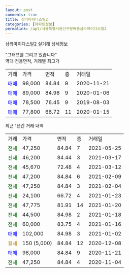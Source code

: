 ```yaml
---
layout: post
comments: true
title: 삼라마이다스빌2
categories: [아파트정보]
permalink: /apt/서울특별시용산구문배동삼라마이다스빌2
---
```


삼라마이다스빌2 실거래 상세정보

<script type="text/javascript">
  google.charts.load('current', {'packages':['line', 'corechart']});
  google.charts.setOnLoadCallback(drawChart);

  function drawChart() {
    var data = new google.visualization.DataTable();
    data.addColumn('date', '거래일');
    data.addColumn('number', "매매");
    data.addColumn('number', "전세");
    data.addColumn('number', "전매");

    data.addRows([[new Date(Date.parse("2021-05-25")), null, 47250, null], [new Date(Date.parse("2021-03-17")), null, 46200, null], [new Date(Date.parse("2021-03-12")), null, 45670, null], [new Date(Date.parse("2021-02-09")), null, 47200, null], [new Date(Date.parse("2021-02-04")), null, 47250, null], [new Date(Date.parse("2021-01-23")), null, 24100, null], [new Date(Date.parse("2021-01-20")), null, 47775, null], [new Date(Date.parse("2021-01-18")), null, 44500, null], [new Date(Date.parse("2021-01-16")), null, 60000, null], [new Date(Date.parse("2021-01-02")), 102000, null, null], [new Date(Date.parse("2020-12-08")), null, null, null], [new Date(Date.parse("2020-11-21")), 98000, null, null], [new Date(Date.parse("2020-11-04")), null, 47250, null]]);

    var options = {
      hAxis: {
        format: 'yyyy/MM/dd'
      },    
      lineWidth: 0,
      pointsVisible: true,    
      title: '최근 1년간 유형별 실거래가 분포',
      legend: { position: 'bottom' }
    };

    var formatter = new google.visualization.NumberFormat({pattern:'###,###'} );
    formatter.format(data, 1);
    formatter.format(data, 2);
    
    setTimeout(function() {
        var chart = new google.visualization.LineChart(document.getElementById('columnchart_material'));
        chart.draw(data, (options));
        document.getElementById('loading').style.display = 'none';
    }, 1000);
  }
</script>


<div id="loading" style="z-index:20; display: block; margin-left: 0px">"그래프를 그리고 있습니다"</div>
<div id="columnchart_material" style="width: 95%; margin-left: 0px; display: block"></div>
<!-- contents start -->
역대 전용면적, 거래별 최고가
<table class="sortable">
    <tr>
      <td>거래</td>
      <td>가격</td>
      <td>면적</td>
      <td>층</td>
      <td>거래일</td>
    </tr>
        <tr>
          <td><a style="color: blue">매매</a></td>
          <td>98,000</td>
          <td>84.84</td>
          <td>9</td>
          <td>2020-11-21</td>
        </tr>            <tr>
          <td><a style="color: blue">매매</a></td>
          <td>89,000</td>
          <td>84.98</td>
          <td>9</td>
          <td>2020-01-06</td>
        </tr>            <tr>
          <td><a style="color: blue">매매</a></td>
          <td>78,500</td>
          <td>76.45</td>
          <td>9</td>
          <td>2019-08-03</td>
        </tr>            <tr>
          <td><a style="color: blue">매매</a></td>
          <td>77,800</td>
          <td>66.72</td>
          <td>11</td>
          <td>2020-01-15</td>
        </tr>        
    
    
</table>

최근 1년간 거래 내역

<table class="sortable">
    <tr>
      <td>거래</td>
      <td>가격</td>
      <td>면적</td>
      <td>층</td>
      <td>거래일</td>
    </tr>
    <tr>
      <td><a style="color: darkgreen">전세</a></td>
      <td>47,250</td>
      <td>84.84</td>
      <td>7</td>
      <td>2021-05-25</td>
    </tr>          <tr>
      <td><a style="color: darkgreen">전세</a></td>
      <td>46,200</td>
      <td>84.44</td>
      <td>3</td>
      <td>2021-03-17</td>
    </tr>          <tr>
      <td><a style="color: darkgreen">전세</a></td>
      <td>45,670</td>
      <td>72.48</td>
      <td>4</td>
      <td>2021-03-12</td>
    </tr>          <tr>
      <td><a style="color: darkgreen">전세</a></td>
      <td>47,200</td>
      <td>84.84</td>
      <td>6</td>
      <td>2021-02-09</td>
    </tr>          <tr>
      <td><a style="color: darkgreen">전세</a></td>
      <td>47,250</td>
      <td>84.84</td>
      <td>3</td>
      <td>2021-02-04</td>
    </tr>          <tr>
      <td><a style="color: darkgreen">전세</a></td>
      <td>24,100</td>
      <td>66.72</td>
      <td>4</td>
      <td>2021-01-23</td>
    </tr>          <tr>
      <td><a style="color: darkgreen">전세</a></td>
      <td>47,775</td>
      <td>81.91</td>
      <td>14</td>
      <td>2021-01-20</td>
    </tr>          <tr>
      <td><a style="color: darkgreen">전세</a></td>
      <td>44,500</td>
      <td>84.98</td>
      <td>2</td>
      <td>2021-01-18</td>
    </tr>          <tr>
      <td><a style="color: darkgreen">전세</a></td>
      <td>60,000</td>
      <td>83.75</td>
      <td>4</td>
      <td>2021-01-16</td>
    </tr>          <tr>
      <td><a style="color: blue">매매</a></td>
      <td>102,000</td>
      <td>84.98</td>
      <td>3</td>
      <td>2021-01-02</td>
    </tr>          <tr>
      <td><a style="color: darkgoldenrod">월세</a></td>
      <td>150 (5,000)</td>
      <td>84.84</td>
      <td>12</td>
      <td>2020-12-08</td>
    </tr>          <tr>
      <td><a style="color: blue">매매</a></td>
      <td>98,000</td>
      <td>84.84</td>
      <td>9</td>
      <td>2020-11-21</td>
    </tr>          <tr>
      <td><a style="color: darkgreen">전세</a></td>
      <td>47,250</td>
      <td>84.84</td>
      <td>4</td>
      <td>2020-11-04</td>
    </tr>      </table>
<!-- contents end -->    

